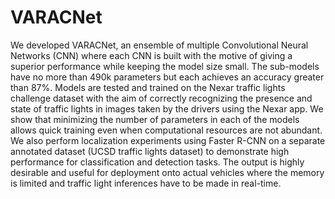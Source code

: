 # VARACNet

We developed VARACNet, an ensemble of multiple Convolutional Neural Networks (CNN) where each CNN is built with the motive of giving a superior performance while keeping the model size small. The sub-models have no more than 490k parameters but each achieves an accuracy greater than 87%. Models are tested and trained on the Nexar traffic lights challenge dataset with the aim of correctly recognizing the presence and state of traffic lights in images taken by the drivers using the Nexar app. We show that minimizing the number of parameters in each of the models allows quick training even when computational resources are not abundant. We also perform localization experiments using Faster R-CNN on a separate annotated dataset (UCSD traffic lights dataset) to demonstrate high performance for classification and detection tasks. The output is highly desirable and useful for deployment onto actual vehicles where the memory is limited and traffic light inferences have to be made in real-time.
